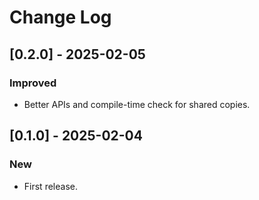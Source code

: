 # Change Log

## [0.2.0] - 2025-02-05

### Improved

* Better APIs and compile-time check for shared copies.

## [0.1.0] - 2025-02-04

### New

* First release.

